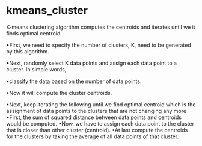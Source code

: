 # kmeans_cluster
K-means clustering algorithm computes the centroids and iterates until we it finds optimal centroid.

•First, we need to specify the number of clusters, K, need to be generated by this algorithm.

•Next, randomly select K data points and assign each data point to a cluster. In simple words, 

•classify the data based on the number of data points.

•Now it will compute the cluster centroids.

•Next, keep iterating the following until we find optimal centroid which is the assignment of data points to the clusters that are not changing any more
     •First, the sum of squared distance between data points and centroids would be computed.
     •Now, we have to assign each data point to the cluster that is closer than other cluster (centroid).
     •At last compute the centroids for the clusters by taking the average of all data points of that cluster.
     
